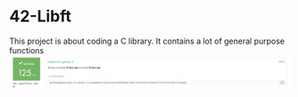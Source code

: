 # 42-Libft
This project is about coding a C library.
It contains a lot of general purpose functions
![Screenshot](result.png)
